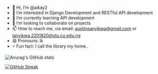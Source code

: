 - 👋 Hi, I’m @aikay2
- 👀 I’m interested in Django Development and RESTful API development
- 🌱 I’m currently learning API development
- 💞️ I’m looking to collaborate on projects
- 📫 How to reach me, via email: austineanyikwa@gmail.com or ianyikwa.2201820@stu.cu.edu.ng
- 😄 Pronouns: Ik
- ⚡ Fun fact: I call the library my home..

![Anurag's GitHub stats](https://github-readme-stats.vercel.app/api?username=aikay2&show_icons=true&theme=transparent)

[![GitHub Streak](https://streak-stats.demolab.com?user=aikay2&theme=chartreuse-dark&hide_border=true)](https://git.io/streak-stats)

<!---
aikay2/aikay2 is a ✨ special ✨ repository because its `README.md` (this file) appears on your GitHub profile.
You can click the Preview link to take a look at your changes.
--->
